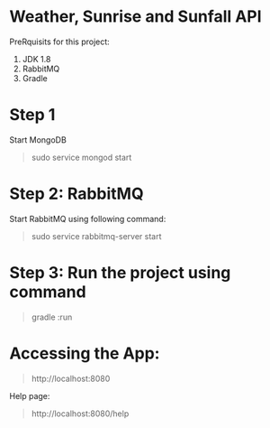 # Weather, Sunrise and Sunfall API

PreRquisits for this project:

1. JDK 1.8
2. RabbitMQ
3. Gradle

# Step 1
Start MongoDB

> sudo service mongod start

# Step 2: RabbitMQ

Start RabbitMQ using following command:

>  sudo service rabbitmq-server start

# Step 3: Run the project using command
> gradle :run

# Accessing the App:
> http://localhost:8080

Help page:
> http://localhost:8080/help
